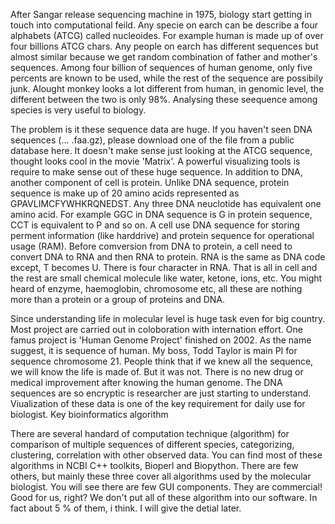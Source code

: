 After Sangar release sequencing machine in 1975, biology start getting in touch into computational feild. Any specie on earch can be describe a four alphabets (ATCG) called nucleoides. For example human is made up of over four billions ATCG chars. Any people on earch has different sequences but almost similar because we get random combination of father and mother's sequences. Among four billion of sequences of human genome, only five percents are known to be used, while the rest of the sequence are possibily junk. Alought monkey looks a lot different from human, in genomic level, the different between the two is only 98%. Analysing these seequence among species is very useful to biology.

The problem is it these sequence data are huge. If you haven't seen DNA sequences (... .faa.gz), please download one of the file from a public database here. It doesn't make sense just looking at the ATCG sequence, thought looks cool in the movie 'Matrix'. A powerful visualizing tools is require to make sense out of these huge sequence. In addition to DNA, another component of cell is protein. Unlike DNA sequence, protein sequence is make up of 20 amino acids represented as GPAVLIMCFYWHKRQNEDST. Any three DNA neuclotide has equivalent one amino acid. For example  GGC in DNA sequence is G in protein sequence, CCT is equivalent to P and so on. A cell use DNA sequence for storing perment information (like harddrive) and protein sequence for operational usage (RAM). Before comversion from DNA to protein, a cell need to convert DNA to RNA and then RNA to protein. RNA is the same as DNA code except, T becomes U. There is four character in RNA. That is all in cell and the rest are small chemical molecule like water, ketone, ions, etc. You might heard of enzyme, haemoglobin, chromosome etc, all these are nothing more than a protein or a group of proteins and DNA.

Since understanding life in molecular level is huge task even for big country. Most project are carried out in coloboration with internation effort. One famus project is 'Human Genome Project' finished on 2002. As the name suggest, it is sequence of human. My boss, Todd Taylor is main PI for sequence chromosome 21. People think that if we knew all the sequence, we will know the life is made of. But it was not. There is no new drug or medical improvement after knowing the human genome. The DNA sequences are so encryptic is researcher are just starting to understand. Viualization of these data is one of the key requirement for daily use for biologist.
Key bioinformatics algorithm

There are several handard of computation technique (algorithm) for comparison of multiple sequences of different species, categorizing, clustering, correlation with other observed data. You can find most of these algorithms in NCBI C++ toolkits, Bioperl and Biopython. There are few others, but mainly these three cover all algorithms used by the molecular biologist. You will see there are few GUI components. They are commercial! Good for us, right? We don't put all of these algorithm into our software. In fact about 5 % of them, i think. I will give the detial later.